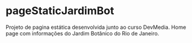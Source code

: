 # pageStaticJardimBot
Projeto de pagina estática desenvolvida junto ao curso DevMedia. Home page com informações do Jardim Botânico do Rio de Janeiro.
